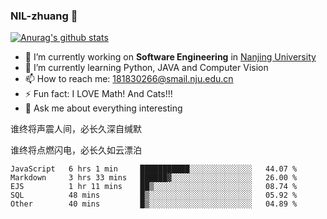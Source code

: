 ### NIL-zhuang 👋

<!--
**NIL-zhuang/NIL-zhuang** is a ✨ _special_ ✨ repository because its `README.md` (this file) appears on your GitHub profile.

Here are some ideas to get you started:

- 🔭 I’m currently working on ...
- 🌱 I’m currently learning ...
- 👯 I’m looking to collaborate on ...
- 🤔 I’m looking for help with ...
- 💬 Ask me about ...
- 📫 How to reach me: ...
- 😄 Pronouns: ...
- ⚡ Fun fact: ...
-->

[![Anurag's github stats](https://github-readme-stats.vercel.app/api?username=NIL-zhuang)](https://github.com/anuraghazra/github-readme-stats)

- 🔭 I’m currently working on **Software Engineering** in [Nanjing University](https://www.nju.edu.cn/)
- 🌱 I’m currently learning Python, JAVA and Computer Vision
- 📫 How to reach me: 181830266@smail.nju.edu.cn
- ⚡ Fun fact: I LOVE Math! And Cats!!!
- 💬 Ask me about everything interesting

谁终将声震人间，必长久深自缄默

谁终将点燃闪电，必长久如云漂泊

<!--START_SECTION:waka-->
```text
JavaScript   6 hrs 1 min     ███████████░░░░░░░░░░░░░░   44.07 % 
Markdown     3 hrs 33 mins   ██████▓░░░░░░░░░░░░░░░░░░   26.00 % 
EJS          1 hr 11 mins    ██▒░░░░░░░░░░░░░░░░░░░░░░   08.74 % 
SQL          48 mins         █▒░░░░░░░░░░░░░░░░░░░░░░░   05.92 % 
Other        40 mins         █▒░░░░░░░░░░░░░░░░░░░░░░░   04.89 % 
```
<!--END_SECTION:waka-->
